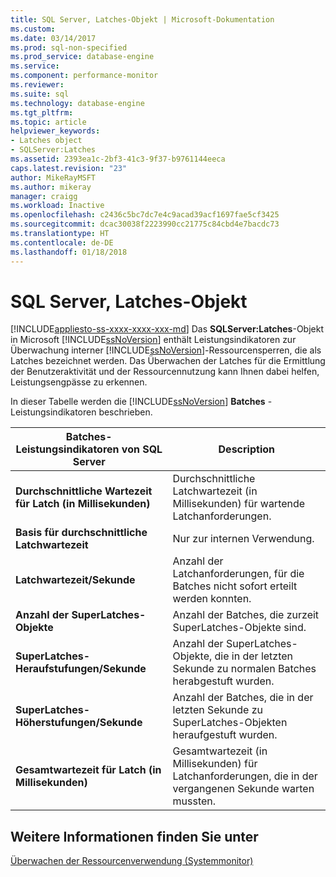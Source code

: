 ```yaml
---
title: SQL Server, Latches-Objekt | Microsoft-Dokumentation
ms.custom: 
ms.date: 03/14/2017
ms.prod: sql-non-specified
ms.prod_service: database-engine
ms.service: 
ms.component: performance-monitor
ms.reviewer: 
ms.suite: sql
ms.technology: database-engine
ms.tgt_pltfrm: 
ms.topic: article
helpviewer_keywords:
- Latches object
- SQLServer:Latches
ms.assetid: 2393ea1c-2bf3-41c3-9f37-b9761144eeca
caps.latest.revision: "23"
author: MikeRayMSFT
ms.author: mikeray
manager: craigg
ms.workload: Inactive
ms.openlocfilehash: c2436c5bc7dc7e4c9acad39acf1697fae5cf3425
ms.sourcegitcommit: dcac30038f2223990cc21775c84cbd4e7bacdc73
ms.translationtype: HT
ms.contentlocale: de-DE
ms.lasthandoff: 01/18/2018
---
```

# <a name="sql-server-latches-object"></a>SQL Server, Latches-Objekt
[!INCLUDE[appliesto-ss-xxxx-xxxx-xxx-md](../../includes/appliesto-ss-xxxx-xxxx-xxx-md.md)] Das **SQLServer:Latches**-Objekt in Microsoft [!INCLUDE[ssNoVersion](../../includes/ssnoversion-md.md)] enthält Leistungsindikatoren zur Überwachung interner [!INCLUDE[ssNoVersion](../../includes/ssnoversion-md.md)]-Ressourcensperren, die als Latches bezeichnet werden. Das Überwachen der Latches für die Ermittlung der Benutzeraktivität und der Ressourcennutzung kann Ihnen dabei helfen, Leistungsengpässe zu erkennen.  
  
 In dieser Tabelle werden die [!INCLUDE[ssNoVersion](../../includes/ssnoversion-md.md)] **Batches** -Leistungsindikatoren beschrieben.  
  
|Batches-Leistungsindikatoren von SQL Server|Description|  
|---------------------------------|-----------------|  
|**Durchschnittliche Wartezeit für Latch (in Millisekunden)**|Durchschnittliche Latchwartezeit (in Millisekunden) für wartende Latchanforderungen.|  
|**Basis für durchschnittliche Latchwartezeit**|Nur zur internen Verwendung.| 
|**Latchwartezeit/Sekunde**|Anzahl der Latchanforderungen, für die Batches nicht sofort erteilt werden konnten.|  
|**Anzahl der SuperLatches-Objekte**|Anzahl der Batches, die zurzeit SuperLatches-Objekte sind.|  
|**SuperLatches-Heraufstufungen/Sekunde**|Anzahl der SuperLatches-Objekte, die in der letzten Sekunde zu normalen Batches herabgestuft wurden.|  
|**SuperLatches-Höherstufungen/Sekunde**|Anzahl der Batches, die in der letzten Sekunde zu SuperLatches-Objekten heraufgestuft wurden.|  
|**Gesamtwartezeit für Latch (in Millisekunden)**|Gesamtwartezeit (in Millisekunden) für Latchanforderungen, die in der vergangenen Sekunde warten mussten.|  
  
## <a name="see-also"></a>Weitere Informationen finden Sie unter  
 [Überwachen der Ressourcenverwendung &#40;Systemmonitor&#41;](../../relational-databases/performance-monitor/monitor-resource-usage-system-monitor.md)  
  
  
